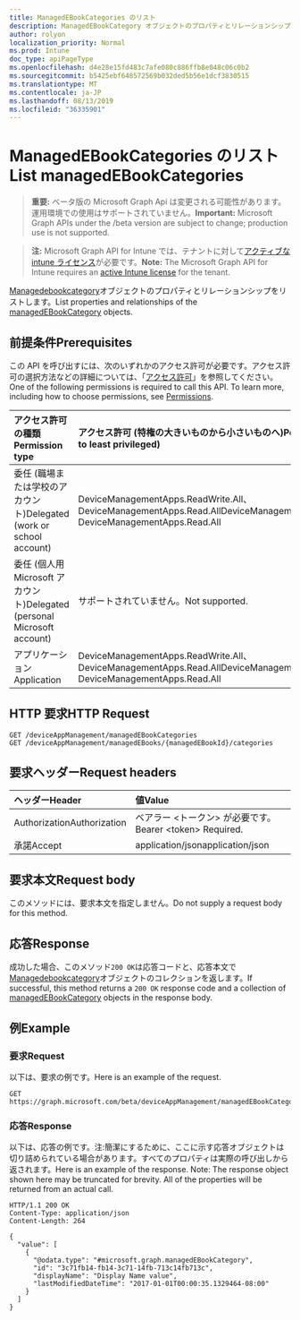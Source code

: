 ```yaml
---
title: ManagedEBookCategories のリスト
description: ManagedEBookCategory オブジェクトのプロパティとリレーションシップをリストします。
author: rolyon
localization_priority: Normal
ms.prod: Intune
doc_type: apiPageType
ms.openlocfilehash: d4e28e15fd483c7afe080c886ffb8e048c06c0b2
ms.sourcegitcommit: b5425ebf648572569b032ded5b56e1dcf3830515
ms.translationtype: MT
ms.contentlocale: ja-JP
ms.lasthandoff: 08/13/2019
ms.locfileid: "36335901"
---
```

# <a name="list-managedebookcategories"></a><span data-ttu-id="9f99d-103">ManagedEBookCategories のリスト</span><span class="sxs-lookup"><span data-stu-id="9f99d-103">List managedEBookCategories</span></span>

> <span data-ttu-id="9f99d-104">**重要:** ベータ版の Microsoft Graph Api は変更される可能性があります。運用環境での使用はサポートされていません。</span><span class="sxs-lookup"><span data-stu-id="9f99d-104">**Important:** Microsoft Graph APIs under the /beta version are subject to change; production use is not supported.</span></span>

> <span data-ttu-id="9f99d-105">**注:** Microsoft Graph API for Intune では、テナントに対して[アクティブな intune ライセンス](https://go.microsoft.com/fwlink/?linkid=839381)が必要です。</span><span class="sxs-lookup"><span data-stu-id="9f99d-105">**Note:** The Microsoft Graph API for Intune requires an [active Intune license](https://go.microsoft.com/fwlink/?linkid=839381) for the tenant.</span></span>

<span data-ttu-id="9f99d-106">[Managedebookcategory](../resources/intune-books-managedebookcategory.md)オブジェクトのプロパティとリレーションシップをリストします。</span><span class="sxs-lookup"><span data-stu-id="9f99d-106">List properties and relationships of the [managedEBookCategory](../resources/intune-books-managedebookcategory.md) objects.</span></span>

## <a name="prerequisites"></a><span data-ttu-id="9f99d-107">前提条件</span><span class="sxs-lookup"><span data-stu-id="9f99d-107">Prerequisites</span></span>
<span data-ttu-id="9f99d-p101">この API を呼び出すには、次のいずれかのアクセス許可が必要です。アクセス許可の選択方法などの詳細については、「[アクセス許可](/graph/permissions-reference)」を参照してください。</span><span class="sxs-lookup"><span data-stu-id="9f99d-p101">One of the following permissions is required to call this API. To learn more, including how to choose permissions, see [Permissions](/graph/permissions-reference).</span></span>

|<span data-ttu-id="9f99d-110">アクセス許可の種類</span><span class="sxs-lookup"><span data-stu-id="9f99d-110">Permission type</span></span>|<span data-ttu-id="9f99d-111">アクセス許可 (特権の大きいものから小さいものへ)</span><span class="sxs-lookup"><span data-stu-id="9f99d-111">Permissions (from most to least privileged)</span></span>|
|:---|:---|
|<span data-ttu-id="9f99d-112">委任 (職場または学校のアカウント)</span><span class="sxs-lookup"><span data-stu-id="9f99d-112">Delegated (work or school account)</span></span>|<span data-ttu-id="9f99d-113">DeviceManagementApps.ReadWrite.All、DeviceManagementApps.Read.All</span><span class="sxs-lookup"><span data-stu-id="9f99d-113">DeviceManagementApps.ReadWrite.All, DeviceManagementApps.Read.All</span></span>|
|<span data-ttu-id="9f99d-114">委任 (個人用 Microsoft アカウント)</span><span class="sxs-lookup"><span data-stu-id="9f99d-114">Delegated (personal Microsoft account)</span></span>|<span data-ttu-id="9f99d-115">サポートされていません。</span><span class="sxs-lookup"><span data-stu-id="9f99d-115">Not supported.</span></span>|
|<span data-ttu-id="9f99d-116">アプリケーション</span><span class="sxs-lookup"><span data-stu-id="9f99d-116">Application</span></span>|<span data-ttu-id="9f99d-117">DeviceManagementApps.ReadWrite.All、DeviceManagementApps.Read.All</span><span class="sxs-lookup"><span data-stu-id="9f99d-117">DeviceManagementApps.ReadWrite.All, DeviceManagementApps.Read.All</span></span>|

## <a name="http-request"></a><span data-ttu-id="9f99d-118">HTTP 要求</span><span class="sxs-lookup"><span data-stu-id="9f99d-118">HTTP Request</span></span>
<!-- {
  "blockType": "ignored"
}
-->
``` http
GET /deviceAppManagement/managedEBookCategories
GET /deviceAppManagement/managedEBooks/{managedEBookId}/categories
```

## <a name="request-headers"></a><span data-ttu-id="9f99d-119">要求ヘッダー</span><span class="sxs-lookup"><span data-stu-id="9f99d-119">Request headers</span></span>
|<span data-ttu-id="9f99d-120">ヘッダー</span><span class="sxs-lookup"><span data-stu-id="9f99d-120">Header</span></span>|<span data-ttu-id="9f99d-121">値</span><span class="sxs-lookup"><span data-stu-id="9f99d-121">Value</span></span>|
|:---|:---|
|<span data-ttu-id="9f99d-122">Authorization</span><span class="sxs-lookup"><span data-stu-id="9f99d-122">Authorization</span></span>|<span data-ttu-id="9f99d-123">ベアラー &lt;トークン&gt; が必要です。</span><span class="sxs-lookup"><span data-stu-id="9f99d-123">Bearer &lt;token&gt; Required.</span></span>|
|<span data-ttu-id="9f99d-124">承諾</span><span class="sxs-lookup"><span data-stu-id="9f99d-124">Accept</span></span>|<span data-ttu-id="9f99d-125">application/json</span><span class="sxs-lookup"><span data-stu-id="9f99d-125">application/json</span></span>|

## <a name="request-body"></a><span data-ttu-id="9f99d-126">要求本文</span><span class="sxs-lookup"><span data-stu-id="9f99d-126">Request body</span></span>
<span data-ttu-id="9f99d-127">このメソッドには、要求本文を指定しません。</span><span class="sxs-lookup"><span data-stu-id="9f99d-127">Do not supply a request body for this method.</span></span>

## <a name="response"></a><span data-ttu-id="9f99d-128">応答</span><span class="sxs-lookup"><span data-stu-id="9f99d-128">Response</span></span>
<span data-ttu-id="9f99d-129">成功した場合、このメソッド`200 OK`は応答コードと、応答本文で[Managedebookcategory](../resources/intune-books-managedebookcategory.md)オブジェクトのコレクションを返します。</span><span class="sxs-lookup"><span data-stu-id="9f99d-129">If successful, this method returns a `200 OK` response code and a collection of [managedEBookCategory](../resources/intune-books-managedebookcategory.md) objects in the response body.</span></span>

## <a name="example"></a><span data-ttu-id="9f99d-130">例</span><span class="sxs-lookup"><span data-stu-id="9f99d-130">Example</span></span>

### <a name="request"></a><span data-ttu-id="9f99d-131">要求</span><span class="sxs-lookup"><span data-stu-id="9f99d-131">Request</span></span>
<span data-ttu-id="9f99d-132">以下は、要求の例です。</span><span class="sxs-lookup"><span data-stu-id="9f99d-132">Here is an example of the request.</span></span>
``` http
GET https://graph.microsoft.com/beta/deviceAppManagement/managedEBookCategories
```

### <a name="response"></a><span data-ttu-id="9f99d-133">応答</span><span class="sxs-lookup"><span data-stu-id="9f99d-133">Response</span></span>
<span data-ttu-id="9f99d-p102">以下は、応答の例です。注:簡潔にするために、ここに示す応答オブジェクトは切り詰められている場合があります。すべてのプロパティは実際の呼び出しから返されます。</span><span class="sxs-lookup"><span data-stu-id="9f99d-p102">Here is an example of the response. Note: The response object shown here may be truncated for brevity. All of the properties will be returned from an actual call.</span></span>
``` http
HTTP/1.1 200 OK
Content-Type: application/json
Content-Length: 264

{
  "value": [
    {
      "@odata.type": "#microsoft.graph.managedEBookCategory",
      "id": "3c71fb14-fb14-3c71-14fb-713c14fb713c",
      "displayName": "Display Name value",
      "lastModifiedDateTime": "2017-01-01T00:00:35.1329464-08:00"
    }
  ]
}
```






